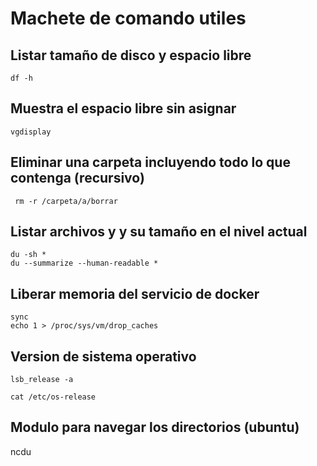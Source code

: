 # Machete de comando utiles

## Listar tamaño de disco y espacio libre
```df -h```
## Muestra el espacio libre sin asignar
```vgdisplay```
## Eliminar una carpeta incluyendo todo lo que contenga (recursivo)
``` rm -r /carpeta/a/borrar```
## Listar archivos y y su tamaño en el nivel actual
```
du -sh *
du --summarize --human-readable *
```
## Liberar memoria del servicio de docker
```
sync
echo 1 > /proc/sys/vm/drop_caches
```
## Version de sistema operativo
```
lsb_release -a
```
```
cat /etc/os-release
```
## Modulo para navegar los directorios (ubuntu)
ncdu